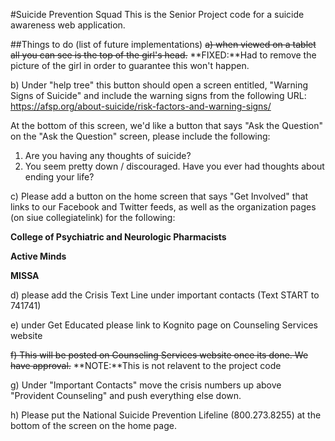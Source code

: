 #Suicide Prevention Squad
This is the Senior Project code for a suicide awareness web application.

##Things to do (list of future implementations)
~~a) when viewed on a tablet all you can see is the top of the girl's head.~~
**FIXED:**Had to remove the picture of the girl in order to guarantee this won't happen.

b) Under "help tree" this button should open a screen entitled, "Warning Signs of Suicide" and include the warning signs from the following URL: <https://afsp.org/about-suicide/risk-factors-and-warning-signs/> 

At the bottom of this screen, we'd like a button that says "Ask the Question" on the "Ask the Question" screen, please include the following:
  1. Are you having any thoughts of suicide?
  2. You seem pretty down / discouraged.  Have you ever had thoughts about ending your life?

c) Please add a button on the home screen that says "Get Involved" that links to our Facebook and Twitter feeds, as well as the organization pages (on siue collegiatelink) for the following:

**College of Psychiatric and Neurologic Pharmacists**

**Active Minds**

**MISSA**

d) please add the Crisis Text Line under important contacts (Text START to 741741)

e) under Get Educated please link to Kognito page on Counseling Services website

~~f) This will be posted on Counseling Services website once its done.  We have approval.~~
**NOTE:**This is not relavent to the project code

g) Under "Important Contacts" move the crisis numbers up above "Provident Counseling" and push everything else down.

h) Please put the National Suicide Prevention Lifeline (800.273.8255) at the bottom of the screen on the home page.
